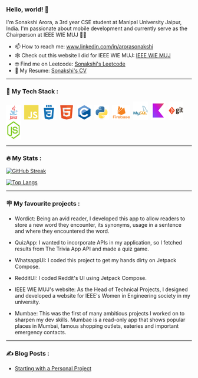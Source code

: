 ### Hello, world! 👋

I'm Sonakshi Arora, a 3rd year CSE student at Manipal University Jaipur, India. I'm passionate about mobile development and currently serve as the Chairperson at IEEE WIE MUJ 👩‍💻

- 📫 How to reach me: www.linkedin.com/in/arorasonakshi
- 🕸️ Check out this website I did for IEEE WIE MUJ: [IEEE WIE MUJ](https://wie.ieeemuj.com/)
- 🤓 Find me on Leetcode: [Sonakshi's Leetcode](https://leetcode.com/SonakshiA/)
- 📝 My Resume: [Sonakshi's CV](https://drive.google.com/file/d/1KO6YiAR7Ui-nogqUpz-c2JIb-oPq8Vtm/view?usp=sharing)


---

### 🌟 My Tech Stack :

<div>
  <img src="https://github.com/devicons/devicon/blob/master/icons/java/java-original-wordmark.svg" title="Java" alt="Java" width="40" height="40"/>&nbsp;
  <img src="https://github.com/devicons/devicon/blob/master/icons/javascript/javascript-plain.svg"  title="Javascript" alt="Javascript" width="40" height="40"/>&nbsp
  <img src="https://github.com/devicons/devicon/blob/master/icons/css3/css3-plain-wordmark.svg"  title="CSS3" alt="CSS" width="40" height="40"/>&nbsp;
  <img src="https://github.com/devicons/devicon/blob/master/icons/html5/html5-original.svg" title="HTML5" alt="HTML" width="40" height="40"/>&nbsp;
  <img src="https://github.com/devicons/devicon/blob/master/icons/c/c-original.svg" title="C" alt="C" width="40" height="40"/>&nbsp;
  <img src="https://github.com/devicons/devicon/blob/master/icons/python/python-original.svg" title="Python" alt="Python" width="40" height="40"/>&nbsp;
  <img src="https://github.com/devicons/devicon/blob/master/icons/firebase/firebase-plain-wordmark.svg" title="Firebase" alt="Firebase" width="50" height="40"/>&nbsp;
  <img src="https://github.com/devicons/devicon/blob/master/icons/mysql/mysql-original-wordmark.svg" title="MySQL"  alt="MySQL" width="40" height="50"/>&nbsp;
  <img src="https://github.com/devicons/devicon/blob/master/icons/kotlin/kotlin-original.svg" title="Kotlin"  alt="Kotlin" width="40" height="50"/>&nbsp;
  <img src="https://github.com/devicons/devicon/blob/master/icons/git/git-original-wordmark.svg" title="Git" alt="Git" width="40" height="50"/>&nbsp;
  <img src="https://github.com/devicons/devicon/blob/master/icons/nodejs/nodejs-original.svg" title="Node" alt="Node" width="40" height="50"/>&nbsp;
</div>

---

### :fire: My Stats :
[![GitHub Streak](http://github-readme-streak-stats.herokuapp.com?user=SonakshiA&theme=dark&hide_border=true&date_format=M%20j%5B%2C%20Y%5D)](https://git.io/streak-stats)

[![Top Langs](https://github-readme-stats.vercel.app/api/top-langs/?username=SonakshiA&layout=compact&theme=dark)](https://github.com/anuraghazra/github-readme-stats)

---

### 🪧 My favourite projects :

- Wordict: Being an avid reader, I developed this app to allow readers to store a new word they encounter, its synonyms, usage in a sentence and where they encountered the word.

- QuizApp: I wanted to incorporate APIs in my application, so I fetched results from The Trivia App API and made a quiz game.

- WhatsappUI: I coded this project to get my hands dirty on Jetpack Compose.

- RedditUI: I coded Reddit's UI using Jetpack Compose.

- IEEE WIE MUJ's website: As the Head of Technical Projects, I designed and developed a website for IEEE's Women in Engineering society in my university.

- Mumbae: This was the first of many ambitious projects I worked on to sharpen my dev skills. Mumbae is a read-only app that shows popular places in Mumbai, famous shopping outlets, eateries and important emergency contacts.


---


### :writing_hand: Blog Posts :

- [Starting with a Personal Project](https://medium.com/@ieee.wiemuj/starting-with-a-personal-project-d0781fc0b6bf)

